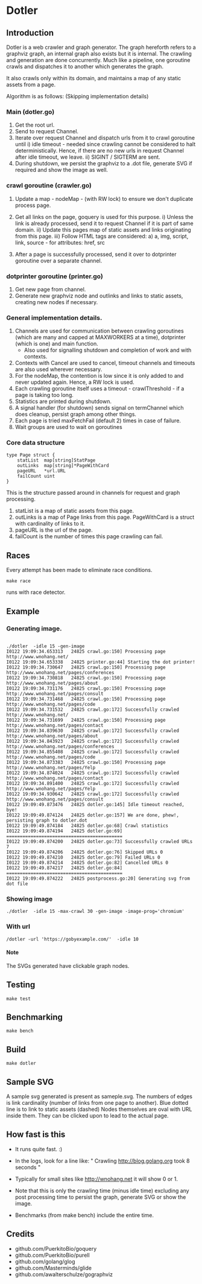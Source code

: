 

# Dotler

## Introduction
Dotler is a web crawler and graph generator. The graph hereforth refers
to a graphviz graph, an internal graph also exists but it is internal.
The crawling and generation are done concurrently. Much like a pipeline,
one goroutine crawls and dispatches it to another which generates the
graph.

It also crawls only within its domain, and 
maintains a map of any static assets from a page.

Algorithm is as follows:
(Skipping implementation details)

### Main (dotler.go)

1) Get the root url.
2) Send to request Channel.
3) Iterate over request Channel and dispatch urls from it to crawl goroutine until
    i) idle timeout - needed since crawling cannot be considered to halt deterministically. Hence, if there are no new urls in request Channel after idle timeout, we leave.
    ii) SIGINT / SIGTERM are sent.
4) During shutdown, we persist the graphviz to a .dot file, generate SVG if required and show the image as well.

### crawl goroutine (crawler.go)

1) Update a map - nodeMap - (with RW lock) to ensure we don't duplicate process page.
2) Get all links on the page, goquery is used for this purpose.
    i) Unless the link is already processed, send it to request Channel if it is part of same domain.
    ii) Update this pages map of static assets and links originating from this page.
    iii) Follow HTML tags are considered:
        a) a, img, script, link, source
            - for attributes: href, src

3) After a page is successfully processed, send it over to dotprinter goroutine over a separate channel.

### dotprinter goroutine (printer.go)

1) Get new page from channel.
2) Generate new graphviz node and outlinks and links to static assets, creating new nodes if necessary.

### General implementation details.

1) Channels are used for communication between crawling goroutines (which are many and capped at MAXWORKERS at a time), dotprinter (which is one) and main function.
    - Also used for signalling shutdown and completion of work and with contexts.
2) Contexts with Cancel are used to cancel, timeout channels and timeouts are also used wherever necessary.
3) For the nodeMap, the contention is low since it is only added to and never updated again. Hence, a RW lock is used.
4) Each crawling goroutine itself uses a timeout - crawlThreshold - if a page is taking too long.
5) Statistics are printed during shutdown.
6) A signal handler (for shutdown) sends signal on termChannel which does cleanup, persist graph among other things.
7) Each page is tried maxFetchFail (default 2) times in case of failure.
8) Wait groups are used to wait on goroutines

### Core data structure

```
type Page struct {
	statList  map[string]StatPage
	outLinks  map[string]*PageWithCard
	pageURL   *url.URL
	failCount uint
}
```


This is the structure passed around in channels for request and graph processing.

1) statList is a map of static assets from this page.
2) outLinks is a map of Page links from this page. PageWithCard is a struct with cardinality of links to it.
3) pageURL is the url of the page.
4) failCount is the number of times this page crawling can fail.

## Races
Every attempt has been made to eliminate race conditions.

```
make race 
```

runs with race detector.

## Example

### Generating image.
```

./dotler  -idle 15 -gen-image
I0122 19:09:34.653313   24825 crawl.go:150] Processing page http://www.wnohang.net/
I0122 19:09:34.653338   24825 printer.go:44] Starting the dot printer!
I0122 19:09:34.730647   24825 crawl.go:150] Processing page http://www.wnohang.net/pages/conferences
I0122 19:09:34.730818   24825 crawl.go:150] Processing page http://www.wnohang.net/pages/about
I0122 19:09:34.731176   24825 crawl.go:150] Processing page http://www.wnohang.net/pages/consult
I0122 19:09:34.731468   24825 crawl.go:150] Processing page http://www.wnohang.net/pages/code
I0122 19:09:34.731532   24825 crawl.go:172] Successfully crawled http://www.wnohang.net/
I0122 19:09:34.731699   24825 crawl.go:150] Processing page http://www.wnohang.net/pages/contact
I0122 19:09:34.839630   24825 crawl.go:172] Successfully crawled http://www.wnohang.net/pages/about
I0122 19:09:34.843923   24825 crawl.go:172] Successfully crawled http://www.wnohang.net/pages/conferences
I0122 19:09:34.855408   24825 crawl.go:172] Successfully crawled http://www.wnohang.net/pages/code
I0122 19:09:34.873383   24825 crawl.go:150] Processing page http://www.wnohang.net/pages/Yelp
I0122 19:09:34.874024   24825 crawl.go:172] Successfully crawled http://www.wnohang.net/pages/contact
I0122 19:09:34.891400   24825 crawl.go:172] Successfully crawled http://www.wnohang.net/pages/Yelp
I0122 19:09:34.930642   24825 crawl.go:172] Successfully crawled http://www.wnohang.net/pages/consult
I0122 19:09:49.873476   24825 dotler.go:145] Idle timeout reached, bye!
I0122 19:09:49.874124   24825 dotler.go:157] We are done, phew!, persisting graph to dotler.dot
I0122 19:09:49.874184   24825 dotler.go:68] Crawl statistics
I0122 19:09:49.874194   24825 dotler.go:69] ===========================================
I0122 19:09:49.874200   24825 dotler.go:73] Successfully crawled URLs 7
I0122 19:09:49.874206   24825 dotler.go:76] Skipped URLs 0
I0122 19:09:49.874210   24825 dotler.go:79] Failed URLs 0
I0122 19:09:49.874214   24825 dotler.go:82] Cancelled URLs 0
I0122 19:09:49.874217   24825 dotler.go:84] ===========================================
I0122 19:09:49.874222   24825 postprocess.go:20] Generating svg from dot file

```

### Showing image

```
./dotler  -idle 15 -max-crawl 30 -gen-image -image-prog='chromium'
```

### With url

```
/dotler -url 'https://gobyexample.com/'  -idle 10
```

#### Note
The SVGs generated have clickable graph nodes.


## Testing

```
make test
```

## Benchmarking

```
make bench
```

## Build 

```
make dotler
```

## Sample SVG
A sample svg generated is present as sameple.svg. The numbers of edges is link cardinality (number of links from one page to another).
Blue dotted line is to link to static assets (dashed)
Nodes themselves are oval with URL inside them. They can be clicked upon to lead to the actual page.


## How fast is this
- It runs quite fast. :)

- In the logs, look for a line like:
 " Crawling http://blog.golang.org took 8 seconds "

- Typically for small sites like http://wnohang.net it will show 0 or 1.

- Note that this is only the crawling time (minus idle time) excluding any post processing time to persist the graph, generate SVG or show the image.

- Benchmarks (from make bench) include the entire time.

## Credits
-  github.com/PuerkitoBio/goquery 
-  github.com/PuerkitoBio/purell
-  github.com/golang/glog
-  github.com/Masterminds/glide
-  github.com/awalterschulze/gographviz
